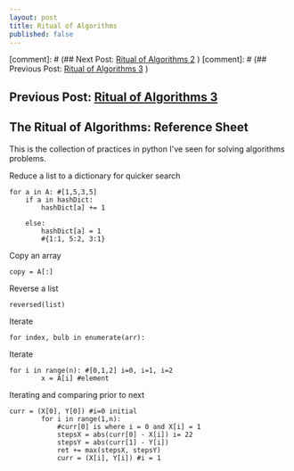 ```yaml
---
layout: post
title: Ritual of Algorithms
published: false
---
```


[comment]: # (## Next Post: [Ritual of Algorithms 2](https://nsipplswezey.github.io/2018/01/15/Algos-2.html) )
[comment]: # (## Previous Post: [Ritual of Algorithms 3](https://nsipplswezey.github.io/2018/02/15/Algos-3.html) )

## Previous Post: [Ritual of Algorithms 3](https://nsipplswezey.github.io/2018/02/15/Algos-3.html)

## The Ritual of Algorithms: Reference Sheet

This is the collection of practices in python I've seen for solving algorithms problems.

Reduce a list to a dictionary for quicker search
```
for a in A: #[1,5,3,5]
    if a in hashDict:
        hashDict[a] += 1

    else:
        hashDict[a] = 1
        #{1:1, 5:2, 3:1}
```

Copy an array
```
copy = A[:]
```

Reverse a list
```
reversed(list)
```

Iterate
```
for index, bulb in enumerate(arr):
```

Iterate
```
for i in range(n): #[0,1,2] i=0, i=1, i=2
        x = A[i] #element
```

Iterating and comparing prior to next
```
curr = (X[0], Y[0]) #i=0 initial
        for i in range(1,n):
            #curr[0] is where i = 0 and X[i] = 1
            stepsX = abs(curr[0] - X[i]) i= 22
            stepsY = abs(curr[1] - Y[i])
            ret += max(stepsX, stepsY)
            curr = (X[i], Y[i]) #i = 1
```
